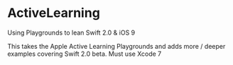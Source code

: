 # ActiveLearning
Using Playgrounds to lean Swift 2.0 &amp; iOS 9


This takes the Apple Active Learning Playgrounds and adds more / deeper examples covering Swift 2.0 beta.
Must use Xcode 7

